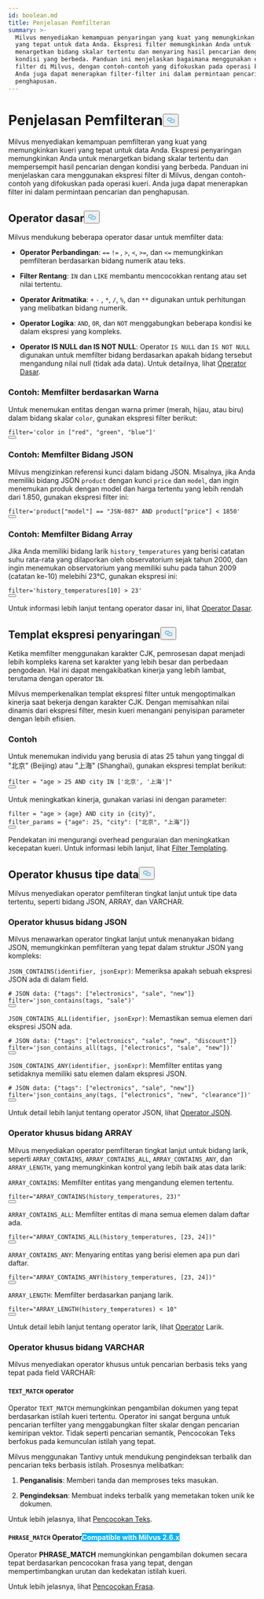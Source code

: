 ```yaml
---
id: boolean.md
title: Penjelasan Pemfilteran
summary: >-
  Milvus menyediakan kemampuan penyaringan yang kuat yang memungkinkan kueri
  yang tepat untuk data Anda. Ekspresi filter memungkinkan Anda untuk
  menargetkan bidang skalar tertentu dan menyaring hasil pencarian dengan
  kondisi yang berbeda. Panduan ini menjelaskan bagaimana menggunakan ekspresi
  filter di Milvus, dengan contoh-contoh yang difokuskan pada operasi kueri.
  Anda juga dapat menerapkan filter-filter ini dalam permintaan pencarian dan
  penghapusan.
---
```

<h1 id="Filtering-Explained" class="common-anchor-header">Penjelasan Pemfilteran<button data-href="#Filtering-Explained" class="anchor-icon" translate="no">
      <svg translate="no"
        aria-hidden="true"
        focusable="false"
        height="20"
        version="1.1"
        viewBox="0 0 16 16"
        width="16"
      >
        <path
          fill="#0092E4"
          fill-rule="evenodd"
          d="M4 9h1v1H4c-1.5 0-3-1.69-3-3.5S2.55 3 4 3h4c1.45 0 3 1.69 3 3.5 0 1.41-.91 2.72-2 3.25V8.59c.58-.45 1-1.27 1-2.09C10 5.22 8.98 4 8 4H4c-.98 0-2 1.22-2 2.5S3 9 4 9zm9-3h-1v1h1c1 0 2 1.22 2 2.5S13.98 12 13 12H9c-.98 0-2-1.22-2-2.5 0-.83.42-1.64 1-2.09V6.25c-1.09.53-2 1.84-2 3.25C6 11.31 7.55 13 9 13h4c1.45 0 3-1.69 3-3.5S14.5 6 13 6z"
        ></path>
      </svg>
    </button></h1><p>Milvus menyediakan kemampuan pemfilteran yang kuat yang memungkinkan kueri yang tepat untuk data Anda. Ekspresi penyaringan memungkinkan Anda untuk menargetkan bidang skalar tertentu dan mempersempit hasil pencarian dengan kondisi yang berbeda. Panduan ini menjelaskan cara menggunakan ekspresi filter di Milvus, dengan contoh-contoh yang difokuskan pada operasi kueri. Anda juga dapat menerapkan filter ini dalam permintaan pencarian dan penghapusan.</p>
<h2 id="Basic-operators" class="common-anchor-header">Operator dasar<button data-href="#Basic-operators" class="anchor-icon" translate="no">
      <svg translate="no"
        aria-hidden="true"
        focusable="false"
        height="20"
        version="1.1"
        viewBox="0 0 16 16"
        width="16"
      >
        <path
          fill="#0092E4"
          fill-rule="evenodd"
          d="M4 9h1v1H4c-1.5 0-3-1.69-3-3.5S2.55 3 4 3h4c1.45 0 3 1.69 3 3.5 0 1.41-.91 2.72-2 3.25V8.59c.58-.45 1-1.27 1-2.09C10 5.22 8.98 4 8 4H4c-.98 0-2 1.22-2 2.5S3 9 4 9zm9-3h-1v1h1c1 0 2 1.22 2 2.5S13.98 12 13 12H9c-.98 0-2-1.22-2-2.5 0-.83.42-1.64 1-2.09V6.25c-1.09.53-2 1.84-2 3.25C6 11.31 7.55 13 9 13h4c1.45 0 3-1.69 3-3.5S14.5 6 13 6z"
        ></path>
      </svg>
    </button></h2><p>Milvus mendukung beberapa operator dasar untuk memfilter data:</p>
<ul>
<li><p><strong>Operator Perbandingan</strong>: <code translate="no">==</code> <code translate="no">!=</code> , <code translate="no">&gt;</code>, <code translate="no">&lt;</code>, <code translate="no">&gt;=</code>, dan <code translate="no">&lt;=</code> memungkinkan pemfilteran berdasarkan bidang numerik atau teks.</p></li>
<li><p><strong>Filter Rentang</strong>: <code translate="no">IN</code> dan <code translate="no">LIKE</code> membantu mencocokkan rentang atau set nilai tertentu.</p></li>
<li><p><strong>Operator Aritmatika</strong>: <code translate="no">+</code> <code translate="no">-</code> , <code translate="no">*</code>, <code translate="no">/</code>, <code translate="no">%</code>, dan <code translate="no">**</code> digunakan untuk perhitungan yang melibatkan bidang numerik.</p></li>
<li><p><strong>Operator Logika</strong>: <code translate="no">AND</code>, <code translate="no">OR</code>, dan <code translate="no">NOT</code> menggabungkan beberapa kondisi ke dalam ekspresi yang kompleks.</p></li>
<li><p><strong>Operator IS NULL dan IS NOT NULL</strong>: Operator <code translate="no">IS NULL</code> dan <code translate="no">IS NOT NULL</code> digunakan untuk memfilter bidang berdasarkan apakah bidang tersebut mengandung nilai null (tidak ada data). Untuk detailnya, lihat <a href="/docs/id/basic-operators.md#IS-NULL-and-IS-NOT-NULL-Operators">Operator Dasar</a>.</p></li>
</ul>
<h3 id="Example-Filtering-by-Color" class="common-anchor-header">Contoh: Memfilter berdasarkan Warna</h3><p>Untuk menemukan entitas dengan warna primer (merah, hijau, atau biru) dalam bidang skalar <code translate="no">color</code>, gunakan ekspresi filter berikut:</p>
<pre><code translate="no" class="language-python"><span class="hljs-built_in">filter</span>=<span class="hljs-string">&#x27;color in [&quot;red&quot;, &quot;green&quot;, &quot;blue&quot;]&#x27;</span>
<button class="copy-code-btn"></button></code></pre>
<h3 id="Example-Filtering-JSON-Fields" class="common-anchor-header">Contoh: Memfilter Bidang JSON</h3><p>Milvus mengizinkan referensi kunci dalam bidang JSON. Misalnya, jika Anda memiliki bidang JSON <code translate="no">product</code> dengan kunci <code translate="no">price</code> dan <code translate="no">model</code>, dan ingin menemukan produk dengan model dan harga tertentu yang lebih rendah dari 1.850, gunakan ekspresi filter ini:</p>
<pre><code translate="no" class="language-python"><span class="hljs-built_in">filter</span>=<span class="hljs-string">&#x27;product[&quot;model&quot;] == &quot;JSN-087&quot; AND product[&quot;price&quot;] &lt; 1850&#x27;</span>
<button class="copy-code-btn"></button></code></pre>
<h3 id="Example-Filtering-Array-Fields" class="common-anchor-header">Contoh: Memfilter Bidang Array</h3><p>Jika Anda memiliki bidang larik <code translate="no">history_temperatures</code> yang berisi catatan suhu rata-rata yang dilaporkan oleh observatorium sejak tahun 2000, dan ingin menemukan observatorium yang memiliki suhu pada tahun 2009 (catatan ke-10) melebihi 23°C, gunakan ekspresi ini:</p>
<pre><code translate="no" class="language-python"><span class="hljs-built_in">filter</span>=<span class="hljs-string">&#x27;history_temperatures[10] &gt; 23&#x27;</span>
<button class="copy-code-btn"></button></code></pre>
<p>Untuk informasi lebih lanjut tentang operator dasar ini, lihat <a href="/docs/id/basic-operators.md">Operator Dasar</a>.</p>
<h2 id="Filter-expression-templates" class="common-anchor-header">Templat ekspresi penyaringan<button data-href="#Filter-expression-templates" class="anchor-icon" translate="no">
      <svg translate="no"
        aria-hidden="true"
        focusable="false"
        height="20"
        version="1.1"
        viewBox="0 0 16 16"
        width="16"
      >
        <path
          fill="#0092E4"
          fill-rule="evenodd"
          d="M4 9h1v1H4c-1.5 0-3-1.69-3-3.5S2.55 3 4 3h4c1.45 0 3 1.69 3 3.5 0 1.41-.91 2.72-2 3.25V8.59c.58-.45 1-1.27 1-2.09C10 5.22 8.98 4 8 4H4c-.98 0-2 1.22-2 2.5S3 9 4 9zm9-3h-1v1h1c1 0 2 1.22 2 2.5S13.98 12 13 12H9c-.98 0-2-1.22-2-2.5 0-.83.42-1.64 1-2.09V6.25c-1.09.53-2 1.84-2 3.25C6 11.31 7.55 13 9 13h4c1.45 0 3-1.69 3-3.5S14.5 6 13 6z"
        ></path>
      </svg>
    </button></h2><p>Ketika memfilter menggunakan karakter CJK, pemrosesan dapat menjadi lebih kompleks karena set karakter yang lebih besar dan perbedaan pengodean. Hal ini dapat mengakibatkan kinerja yang lebih lambat, terutama dengan operator <code translate="no">IN</code>.</p>
<p>Milvus memperkenalkan templat ekspresi filter untuk mengoptimalkan kinerja saat bekerja dengan karakter CJK. Dengan memisahkan nilai dinamis dari ekspresi filter, mesin kueri menangani penyisipan parameter dengan lebih efisien.</p>
<h3 id="Example" class="common-anchor-header">Contoh</h3><p>Untuk menemukan individu yang berusia di atas 25 tahun yang tinggal di "北京" (Beijing) atau "上海" (Shanghai), gunakan ekspresi templat berikut:</p>
<pre><code translate="no" class="language-python"><span class="hljs-built_in">filter</span> = <span class="hljs-string">&quot;age &gt; 25 AND city IN [&#x27;北京&#x27;, &#x27;上海&#x27;]&quot;</span>
<button class="copy-code-btn"></button></code></pre>
<p>Untuk meningkatkan kinerja, gunakan variasi ini dengan parameter:</p>
<pre><code translate="no" class="language-python"><span class="hljs-built_in">filter</span> = <span class="hljs-string">&quot;age &gt; {age} AND city in {city}&quot;</span>,
filter_params = {<span class="hljs-string">&quot;age&quot;</span>: <span class="hljs-number">25</span>, <span class="hljs-string">&quot;city&quot;</span>: [<span class="hljs-string">&quot;北京&quot;</span>, <span class="hljs-string">&quot;上海&quot;</span>]}
<button class="copy-code-btn"></button></code></pre>
<p>Pendekatan ini mengurangi overhead penguraian dan meningkatkan kecepatan kueri. Untuk informasi lebih lanjut, lihat <a href="/docs/id/filtering-templating.md">Filter Templating</a>.</p>
<h2 id="Data-type-specific-operators" class="common-anchor-header">Operator khusus tipe data<button data-href="#Data-type-specific-operators" class="anchor-icon" translate="no">
      <svg translate="no"
        aria-hidden="true"
        focusable="false"
        height="20"
        version="1.1"
        viewBox="0 0 16 16"
        width="16"
      >
        <path
          fill="#0092E4"
          fill-rule="evenodd"
          d="M4 9h1v1H4c-1.5 0-3-1.69-3-3.5S2.55 3 4 3h4c1.45 0 3 1.69 3 3.5 0 1.41-.91 2.72-2 3.25V8.59c.58-.45 1-1.27 1-2.09C10 5.22 8.98 4 8 4H4c-.98 0-2 1.22-2 2.5S3 9 4 9zm9-3h-1v1h1c1 0 2 1.22 2 2.5S13.98 12 13 12H9c-.98 0-2-1.22-2-2.5 0-.83.42-1.64 1-2.09V6.25c-1.09.53-2 1.84-2 3.25C6 11.31 7.55 13 9 13h4c1.45 0 3-1.69 3-3.5S14.5 6 13 6z"
        ></path>
      </svg>
    </button></h2><p>Milvus menyediakan operator pemfilteran tingkat lanjut untuk tipe data tertentu, seperti bidang JSON, ARRAY, dan VARCHAR.</p>
<h3 id="JSON-field-specific-operators" class="common-anchor-header">Operator khusus bidang JSON</h3><p>Milvus menawarkan operator tingkat lanjut untuk menanyakan bidang JSON, memungkinkan pemfilteran yang tepat dalam struktur JSON yang kompleks:</p>
<p><code translate="no">JSON_CONTAINS(identifier, jsonExpr)</code>: Memeriksa apakah sebuah ekspresi JSON ada di dalam field.</p>
<pre><code translate="no" class="language-python"><span class="hljs-comment"># JSON data: {&quot;tags&quot;: [&quot;electronics&quot;, &quot;sale&quot;, &quot;new&quot;]}</span>
<span class="hljs-built_in">filter</span>=<span class="hljs-string">&#x27;json_contains(tags, &quot;sale&quot;)&#x27;</span>
<button class="copy-code-btn"></button></code></pre>
<p><code translate="no">JSON_CONTAINS_ALL(identifier, jsonExpr)</code>: Memastikan semua elemen dari ekspresi JSON ada.</p>
<pre><code translate="no" class="language-python"><span class="hljs-comment"># JSON data: {&quot;tags&quot;: [&quot;electronics&quot;, &quot;sale&quot;, &quot;new&quot;, &quot;discount&quot;]}</span>
<span class="hljs-built_in">filter</span>=<span class="hljs-string">&#x27;json_contains_all(tags, [&quot;electronics&quot;, &quot;sale&quot;, &quot;new&quot;])&#x27;</span>
<button class="copy-code-btn"></button></code></pre>
<p><code translate="no">JSON_CONTAINS_ANY(identifier, jsonExpr)</code>: Memfilter entitas yang setidaknya memiliki satu elemen dalam ekspresi JSON.</p>
<pre><code translate="no" class="language-python"><span class="hljs-comment"># JSON data: {&quot;tags&quot;: [&quot;electronics&quot;, &quot;sale&quot;, &quot;new&quot;]}</span>
<span class="hljs-built_in">filter</span>=<span class="hljs-string">&#x27;json_contains_any(tags, [&quot;electronics&quot;, &quot;new&quot;, &quot;clearance&quot;])&#x27;</span>
<button class="copy-code-btn"></button></code></pre>
<p>Untuk detail lebih lanjut tentang operator JSON, lihat <a href="/docs/id/json-operators.md">Operator JSON</a>.</p>
<h3 id="ARRAY-field-specific-operators" class="common-anchor-header">Operator khusus bidang ARRAY</h3><p>Milvus menyediakan operator pemfilteran tingkat lanjut untuk bidang larik, seperti <code translate="no">ARRAY_CONTAINS</code>, <code translate="no">ARRAY_CONTAINS_ALL</code>, <code translate="no">ARRAY_CONTAINS_ANY</code>, dan <code translate="no">ARRAY_LENGTH</code>, yang memungkinkan kontrol yang lebih baik atas data larik:</p>
<p><code translate="no">ARRAY_CONTAINS</code>: Memfilter entitas yang mengandung elemen tertentu.</p>
<pre><code translate="no" class="language-python"><span class="hljs-built_in">filter</span>=<span class="hljs-string">&quot;ARRAY_CONTAINS(history_temperatures, 23)&quot;</span>
<button class="copy-code-btn"></button></code></pre>
<p><code translate="no">ARRAY_CONTAINS_ALL</code>: Memfilter entitas di mana semua elemen dalam daftar ada.</p>
<pre><code translate="no" class="language-python"><span class="hljs-built_in">filter</span>=<span class="hljs-string">&quot;ARRAY_CONTAINS_ALL(history_temperatures, [23, 24])&quot;</span>
<button class="copy-code-btn"></button></code></pre>
<p><code translate="no">ARRAY_CONTAINS_ANY</code>: Menyaring entitas yang berisi elemen apa pun dari daftar.</p>
<pre><code translate="no" class="language-python"><span class="hljs-built_in">filter</span>=<span class="hljs-string">&quot;ARRAY_CONTAINS_ANY(history_temperatures, [23, 24])&quot;</span>
<button class="copy-code-btn"></button></code></pre>
<p><code translate="no">ARRAY_LENGTH</code>: Memfilter berdasarkan panjang larik.</p>
<pre><code translate="no" class="language-python"><span class="hljs-built_in">filter</span>=<span class="hljs-string">&quot;ARRAY_LENGTH(history_temperatures) &lt; 10&quot;</span>
<button class="copy-code-btn"></button></code></pre>
<p>Untuk detail lebih lanjut tentang operator larik, lihat <a href="/docs/id/array-operators.md">Operator</a> Larik.</p>
<h3 id="VARCHAR-field-specific-operators" class="common-anchor-header">Operator khusus bidang VARCHAR</h3><p>Milvus menyediakan operator khusus untuk pencarian berbasis teks yang tepat pada field VARCHAR:</p>
<h4 id="TEXTMATCH-operator" class="common-anchor-header"><code translate="no">TEXT_MATCH</code> operator</h4><p>Operator <code translate="no">TEXT_MATCH</code> memungkinkan pengambilan dokumen yang tepat berdasarkan istilah kueri tertentu. Operator ini sangat berguna untuk pencarian terfilter yang menggabungkan filter skalar dengan pencarian kemiripan vektor. Tidak seperti pencarian semantik, Pencocokan Teks berfokus pada kemunculan istilah yang tepat.</p>
<p>Milvus menggunakan Tantivy untuk mendukung pengindeksan terbalik dan pencarian teks berbasis istilah. Prosesnya melibatkan:</p>
<ol>
<li><p><strong>Penganalisis</strong>: Memberi tanda dan memproses teks masukan.</p></li>
<li><p><strong>Pengindeksan</strong>: Membuat indeks terbalik yang memetakan token unik ke dokumen.</p></li>
</ol>
<p>Untuk lebih jelasnya, lihat <a href="/docs/id/keyword-match.md">Pencocokan Teks</a>.</p>
<h4 id="PHRASEMATCH-operator--Milvus-26x" class="common-anchor-header"><code translate="no">PHRASE_MATCH</code> Operator<span class="beta-tag" style="background-color:rgb(0, 179, 255);color:white" translate="no">Compatible with Milvus 2.6.x</span></h4><p>Operator <strong>PHRASE_MATCH</strong> memungkinkan pengambilan dokumen secara tepat berdasarkan pencocokan frasa yang tepat, dengan mempertimbangkan urutan dan kedekatan istilah kueri.</p>
<p>Untuk lebih jelasnya, lihat <a href="/docs/id/phrase-match.md">Pencocokan Frasa</a>.</p>
